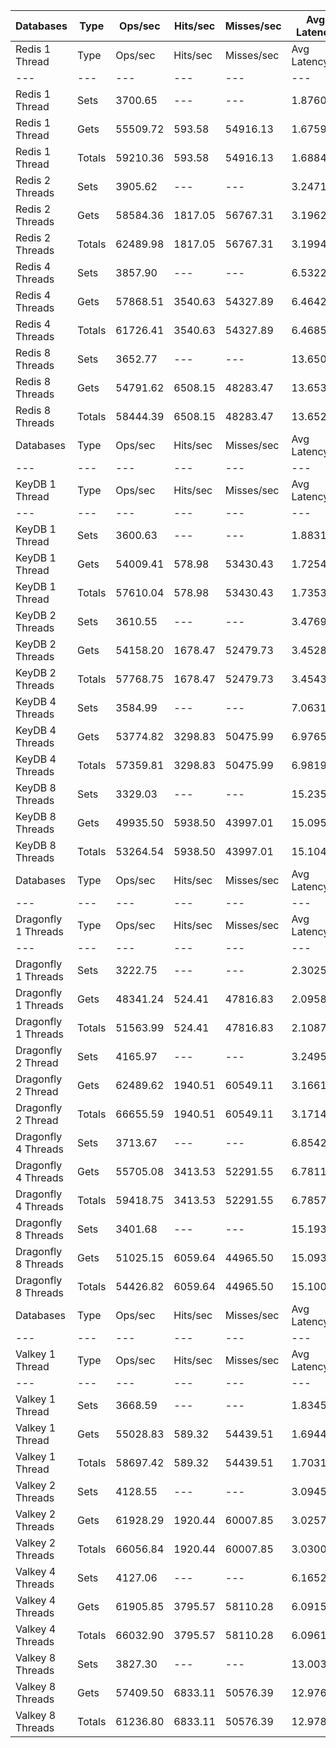 | Databases | Type | Ops/sec | Hits/sec | Misses/sec | Avg Latency | p50 Latency | p99 Latency | p99.9 Latency | KB/sec |
| --- | --- | --- | --- | --- | --- | --- | --- | --- | --- |
| Redis 1 Thread | Type | Ops/sec | Hits/sec | Misses/sec | Avg Latency | p50 Latency | p99 Latency | p99.9 Latency | KB/sec |
| --- | --- | --- | --- | --- | --- | --- | --- | --- | --- |
Redis 1 Thread | Sets | 3700.65 | --- | --- | 1.87603 | 1.64700 | 5.31100 | 34.30300 | 177.06 |
Redis 1 Thread | Gets | 55509.72 | 593.58 | 54916.13 | 1.67592 | 1.63900 | 3.45500 | 7.58300 | 2116.66 |
Redis 1 Thread | Totals | 59210.36 | 593.58 | 54916.13 | 1.68843 | 1.63900 | 3.48700 | 8.70300 | 2293.72 |
Redis 2 Threads | Sets | 3905.62 | --- | --- | 3.24717 | 3.07100 | 8.57500 | 12.86300 | 186.86 |
Redis 2 Threads | Gets | 58584.36 | 1817.05 | 56767.31 | 3.19625 | 3.05500 | 7.74300 | 13.50300 | 2239.71 |
Redis 2 Threads | Totals | 62489.98 | 1817.05 | 56767.31 | 3.19943 | 3.05500 | 7.77500 | 13.43900 | 2426.57 |
Redis 4 Threads | Sets | 3857.90 | --- | --- | 6.53228 | 6.07900 | 16.38300 | 24.70300 | 184.58 |
Redis 4 Threads | Gets | 57868.51 | 3540.63 | 54327.89 | 6.46426 | 6.01500 | 16.31900 | 25.34300 | 2220.87 |
Redis 4 Threads | Totals | 61726.41 | 3540.63 | 54327.89 | 6.46851 | 6.01500 | 16.31900 | 25.34300 | 2405.45 |
Redis 8 Threads | Sets | 3652.77 | --- | --- | 13.65051 | 12.60700 | 37.63100 | 69.63100 | 174.77 |
Redis 8 Threads | Gets | 54791.62 | 6508.15 | 48283.47 | 13.65308 | 12.60700 | 38.91100 | 71.16700 | 2118.19 |
Redis 8 Threads | Totals | 58444.39 | 6508.15 | 48283.47 | 13.65291 | 12.60700 | 38.91100 | 71.16700 | 2292.95 |
| Databases | Type | Ops/sec | Hits/sec | Misses/sec | Avg Latency | p50 Latency | p99 Latency | p99.9 Latency | KB/sec |
| --- | --- | --- | --- | --- | --- | --- | --- | --- | --- |
| KeyDB 1 Thread | Type | Ops/sec | Hits/sec | Misses/sec | Avg Latency | p50 Latency | p99 Latency | p99.9 Latency | KB/sec |
| --- | --- | --- | --- | --- | --- | --- | --- | --- | --- |
KeyDB 1 Thread | Sets | 3600.63 | --- | --- | 1.88315 | 1.69500 | 6.07900 | 26.87900 | 172.27 |
KeyDB 1 Thread | Gets | 54009.41 | 578.98 | 53430.43 | 1.72548 | 1.68700 | 3.83900 | 7.35900 | 2059.46 |
KeyDB 1 Thread | Totals | 57610.04 | 578.98 | 53430.43 | 1.73533 | 1.68700 | 3.87100 | 8.31900 | 2231.73 |
KeyDB 2 Threads | Sets | 3610.55 | --- | --- | 3.47694 | 3.23100 | 9.34300 | 13.69500 | 172.75 |
KeyDB 2 Threads | Gets | 54158.20 | 1678.47 | 52479.73 | 3.45288 | 3.23100 | 9.21500 | 14.01500 | 2070.49 |
KeyDB 2 Threads | Totals | 57768.75 | 1678.47 | 52479.73 | 3.45439 | 3.23100 | 9.27900 | 14.01500 | 2243.23 |
KeyDB 4 Threads | Sets | 3584.99 | --- | --- | 7.06319 | 6.55900 | 18.04700 | 25.08700 | 171.52 |
KeyDB 4 Threads | Gets | 53774.82 | 3298.83 | 50475.99 | 6.97653 | 6.52700 | 17.27900 | 25.21500 | 2063.80 |
KeyDB 4 Threads | Totals | 57359.81 | 3298.83 | 50475.99 | 6.98194 | 6.52700 | 17.40700 | 25.21500 | 2235.32 |
KeyDB 8 Threads | Sets | 3329.03 | --- | --- | 15.23506 | 14.14300 | 43.00700 | 70.14300 | 159.28 |
KeyDB 8 Threads | Gets | 49935.50 | 5938.50 | 43997.01 | 15.09547 | 14.07900 | 41.98300 | 69.63100 | 1930.49 |
KeyDB 8 Threads | Totals | 53264.54 | 5938.50 | 43997.01 | 15.10420 | 14.07900 | 41.98300 | 69.63100 | 2089.77 |
| Databases | Type | Ops/sec | Hits/sec | Misses/sec | Avg Latency | p50 Latency | p99 Latency | p99.9 Latency | KB/sec |
| --- | --- | --- | --- | --- | --- | --- | --- | --- | --- |
| Dragonfly 1 Threads | Type | Ops/sec | Hits/sec | Misses/sec | Avg Latency | p50 Latency | p99 Latency | p99.9 Latency | KB/sec |
| --- | --- | --- | --- | --- | --- | --- | --- | --- | --- |
Dragonfly 1 Threads | Sets | 3222.75 | --- | --- | 2.30253 | 1.76700 | 6.23900 | 33.79100 | 154.19 |
Dragonfly 1 Threads | Gets | 48341.24 | 524.41 | 47816.83 | 2.09584 | 1.75900 | 5.08700 | 8.38300 | 1843.36 |
Dragonfly 1 Threads | Totals | 51563.99 | 524.41 | 47816.83 | 2.10876 | 1.75900 | 5.11900 | 9.79100 | 1997.55 |
Dragonfly 2 Thread | Sets | 4165.97 | --- | --- | 3.24952 | 2.73500 | 12.79900 | 16.76700 | 199.32 |
Dragonfly 2 Thread | Gets | 62489.62 | 1940.51 | 60549.11 | 3.16619 | 2.73500 | 11.07100 | 17.40700 | 2389.02 |
Dragonfly 2 Thread | Totals | 66655.59 | 1940.51 | 60549.11 | 3.17140 | 2.73500 | 11.19900 | 17.40700 | 2588.34 |
Dragonfly 4 Threads | Sets | 3713.67 | --- | --- | 6.85425 | 6.36700 | 17.91900 | 25.21500 | 177.68 |
Dragonfly 4 Threads | Gets | 55705.08 | 3413.53 | 52291.55 | 6.78119 | 6.30300 | 17.53500 | 25.59900 | 2137.86 |
Dragonfly 4 Threads | Totals | 59418.75 | 3413.53 | 52291.55 | 6.78576 | 6.30300 | 17.53500 | 25.59900 | 2315.54 |
Dragonfly 8 Threads | Sets | 3401.68 | --- | --- | 15.19359 | 14.14300 | 42.49500 | 73.72700 | 162.75 |
Dragonfly 8 Threads | Gets | 51025.15 | 6059.64 | 44965.50 | 15.09399 | 14.07900 | 43.00700 | 74.23900 | 1972.57 |
Dragonfly 8 Threads | Totals | 54426.82 | 6059.64 | 44965.50 | 15.10022 | 14.07900 | 43.00700 | 74.23900 | 2135.33 |
| Databases | Type | Ops/sec | Hits/sec | Misses/sec | Avg Latency | p50 Latency | p99 Latency | p99.9 Latency | KB/sec |
| --- | --- | --- | --- | --- | --- | --- | --- | --- | --- |
| Valkey 1 Thread | Type | Ops/sec | Hits/sec | Misses/sec | Avg Latency | p50 Latency | p99 Latency | p99.9 Latency | KB/sec |
| --- | --- | --- | --- | --- | --- | --- | --- | --- | --- |
Valkey 1 Thread | Sets | 3668.59 | --- | --- | 1.83457 | 1.51900 | 5.34300 | 26.62300 | 175.52 |
Valkey 1 Thread | Gets | 55028.83 | 589.32 | 54439.51 | 1.69440 | 1.51900 | 3.50300 | 7.61500 | 2098.33 |
Valkey 1 Thread | Totals | 58697.42 | 589.32 | 54439.51 | 1.70316 | 1.51900 | 3.53500 | 8.12700 | 2273.85 |
Valkey 2 Threads | Sets | 4128.55 | --- | --- | 3.09458 | 2.86300 | 10.30300 | 14.20700 | 197.53 |
Valkey 2 Threads | Gets | 61928.29 | 1920.44 | 60007.85 | 3.02570 | 2.86300 | 7.48700 | 12.92700 | 2367.55 |
Valkey 2 Threads | Totals | 66056.84 | 1920.44 | 60007.85 | 3.03000 | 2.86300 | 7.55100 | 13.05500 | 2565.08 |
Valkey 4 Threads | Sets | 4127.06 | --- | --- | 6.16521 | 5.72700 | 15.42300 | 25.59900 | 197.46 |
Valkey 4 Threads | Gets | 61905.85 | 3795.57 | 58110.28 | 6.09158 | 5.69500 | 15.03900 | 22.52700 | 2375.85 |
Valkey 4 Threads | Totals | 66032.90 | 3795.57 | 58110.28 | 6.09618 | 5.69500 | 15.03900 | 22.65500 | 2573.31 |
Valkey 8 Threads | Sets | 3827.30 | --- | --- | 13.00371 | 12.15900 | 37.37500 | 62.97500 | 183.12 |
Valkey 8 Threads | Gets | 57409.50 | 6833.11 | 50576.39 | 12.97657 | 12.15900 | 36.09500 | 64.51100 | 2219.46 |
Valkey 8 Threads | Totals | 61236.80 | 6833.11 | 50576.39 | 12.97826 | 12.15900 | 36.09500 | 64.51100 | 2402.58 |

